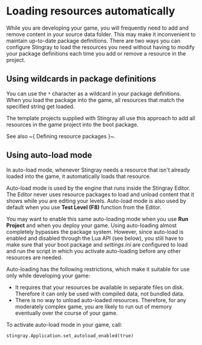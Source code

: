 # Loading resources automatically

While you are developing your game, you will frequently need to add and remove content in your source data folder. This may make it inconvenient to maintain up-to-date package definitions. There are two ways you can configure Stingray to load the resources you need without having to modify your package definitions each time you add or remove a resource in the project.

## Using wildcards in package definitions

You can use the `*` character as a wildcard in your package definitions. When you load the package into the game, all resources that match the specified string get loaded.

The template projects supplied with Stingray all use this approach to add all resources in the game project into the boot package.

See also ~{ Defining resource packages }~.

## Using auto-load mode

In auto-load mode, whenever Stingray needs a resource that isn't already loaded into the game, it automatically loads that resource.

Auto-load mode is used by the engine that runs inside the Stingray Editor. The Editor never uses resource packages to load and unload content that it shows while you are editing your levels. Auto-load mode is also used by default when you use **Test Level (F8)** function from the Editor.

You may want to enable this same auto-loading mode when you use **Run Project** and when you deploy your game. Using auto-loading almost completely bypasses the package system. However, since auto-load is enabled and disabled through the Lua API (see below), you still have to make sure that your boot package and *settings.ini* are configured to load and run the script in which you activate auto-loading before any other resources are needed.

Auto-loading has the following restrictions, which make it suitable for use only while developing your game:

-	It requires that your resources be available in separate files on disk. Therefore it can only be used with compiled data, not bundled data.
-	There is no way to unload auto-loaded resources. Therefore, for any moderately complex game, you are likely to run out of memory eventually over the course of your game.

To activate auto-load mode in your game, call:

~~~{lua}
stingray.Application.set_autoload_enabled(true)
~~~
